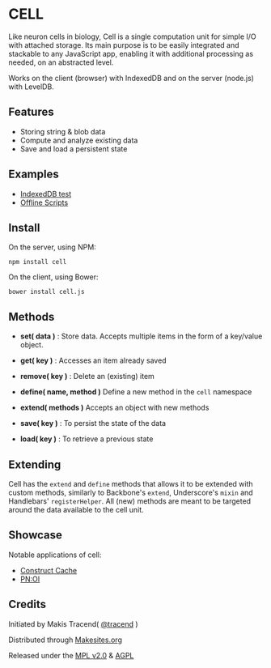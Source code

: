 # CELL

Like neuron cells in biology, Cell is a single computation unit for simple I/O with attached storage. Its main purpose is to be easily integrated and stackable to any JavaScript app, enabling it with additional processing as needed, on an abstracted level.

Works on the client (browser) with IndexedDB and on the server (node.js) with LevelDB.


## Features

* Storing string & blob data
* Compute and analyze existing data
* Save and load a persistent state


## Examples

* [IndexedDB test](http://rawgit.com/makesites/cell/master/examples/db.html)
* [Offline Scripts](http://rawgit.com/makesites/cell/master/examples/offline-scripts.html)


## Install

On the server, using NPM:

```
npm install cell
```

On the client, using Bower:

```
bower install cell.js
```


## Methods

* **set( data )** : Store data. Accepts multiple items in the form of a key/value object.

* **get( key )** : Accesses an item already saved

* **remove( key )** : Delete an (existing) item

* **define( name, method )** Define a new method in the ```cell``` namespace

* **extend( methods )** Accepts an object with new methods

* **save( key )** : To persist the state of the data

* **load( key )** : To retrieve a previous state


## Extending

Cell has the ```extend``` and ```define``` methods that allows it to be extended with custom methods, similarly to Backbone's ```extend```, Underscore's ```mixin``` and Handlebars' ```registerHelper```. All (new) methods are meant to be targeted around the data available to the cell unit.


## Showcase

Notable applications of cell:

* [Construct Cache](http://github.com/constructjs/cache)
* [PN:OI](http://pnoi.net)


## Credits

Initiated by Makis Tracend( [@tracend](http://github.com/tracend) )

Distributed through [Makesites.org](http://makesites.org)

Released under the [MPL v2.0](http://www.mozilla.org/MPL/2.0/) & [AGPL](http://www.gnu.org/licenses/agpl.html)
